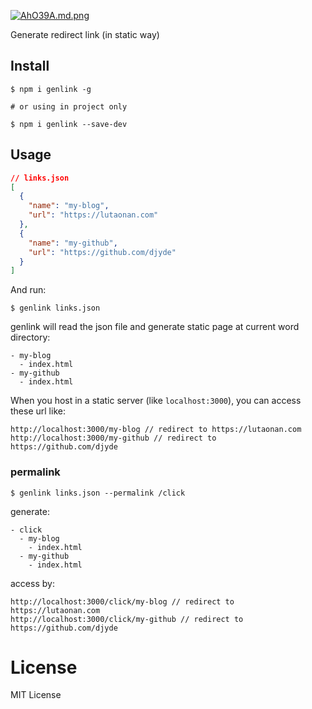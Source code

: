 [![AhO39A.md.png](https://s2.ax1x.com/2019/04/07/AhO39A.png)](https://imgchr.com/i/AhO39A)

Generate redirect link (in static way)

## Install

```
$ npm i genlink -g

# or using in project only

$ npm i genlink --save-dev
```

## Usage

```json
// links.json
[
  {
    "name": "my-blog",
    "url": "https://lutaonan.com"
  },
  {
    "name": "my-github",
    "url": "https://github.com/djyde"
  }
]
```

And run:

```
$ genlink links.json
```

genlink will read the json file and generate static page at current word directory:

```
- my-blog
  - index.html
- my-github
  - index.html
```

When you host in a static server (like `localhost:3000`), you can access these url like:

```
http://localhost:3000/my-blog // redirect to https://lutaonan.com
http://localhost:3000/my-github // redirect to https://github.com/djyde
```

### permalink

```
$ genlink links.json --permalink /click
```

generate:

```
- click
  - my-blog
    - index.html
  - my-github
    - index.html
```

access by:

```
http://localhost:3000/click/my-blog // redirect to https://lutaonan.com
http://localhost:3000/click/my-github // redirect to https://github.com/djyde
```

# License

MIT License